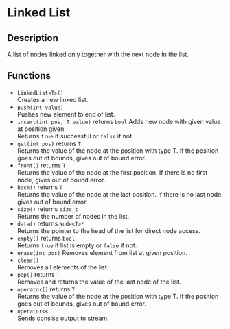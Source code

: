 # Linked List

## Description

A list of nodes linked only together with the next node in the list.

## Functions

* `LinkedList<T>()`  
  Creates a new linked list.
* `push(int value)`  
  Pushes new element to end of list.
* `insert(int pos, T value)` returns `bool`
  Adds new node with given value at position given.  
  Returns `true` if successful or `false` if not.
* `get(int pos)` returns `T`  
  Returns the value of the node at the position with type T. If the position goes out of bounds, gives out of bound error.
* `front()` returns `T`  
  Returns the value of the node at the first position. If there is no first node, gives out of bound error.
* `back()` returns `T`  
  Returns the value of the node at the last position. If there is no last node, gives out of bound error.
* `size()` returns `size_t`  
  Returns the number of nodes in the list.
* `data()` returns `Node<T>*`  
  Returns the pointer to the head of the list for direct node access.
* `empty()` returns `bool`  
  Returns `true` if list is empty or `false` if not.
* `erase(int pos)`
  Removes element from list at given position.
* `clear()`  
  Removes all elements of the list.
* `pop()` returns `T`  
  Removes and returns the value of the last node of the list.
* `operator[]` returns `T`  
  Returns the value of the node at the position with type T. If the position goes out of bounds, gives out of bound error.
* `operator<<`  
  Sends consise output to stream.
